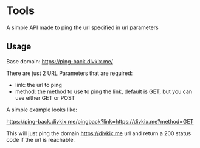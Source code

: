# Tools

A simple API made to ping the url specified in url parameters

## Usage

Base domain: https://ping-back.divkix.me/

There are just 2 URL Parameters that are required:
 - link: the url to ping
 - method: the method to use to ping the link, default is GET, but you can use either GET or POST

A simple example looks like:

https://ping-back.divkix.me/pingback?link=https://divkix.me?method=GET

This will just ping the domain https://divkix.me url and return a 200 status code if the url is reachable.
